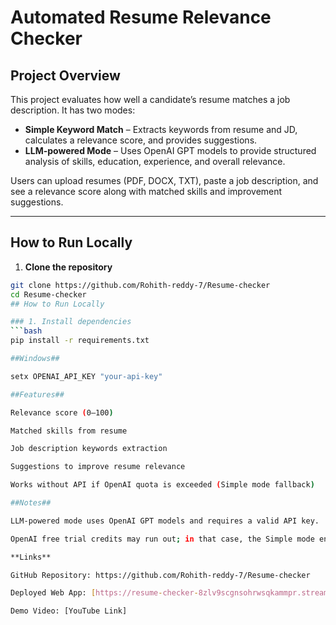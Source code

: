 # Automated Resume Relevance Checker

## Project Overview
This project evaluates how well a candidate’s resume matches a job description. It has two modes:

- **Simple Keyword Match** – Extracts keywords from resume and JD, calculates a relevance score, and provides suggestions.
- **LLM-powered Mode** – Uses OpenAI GPT models to provide structured analysis of skills, education, experience, and overall relevance.

Users can upload resumes (PDF, DOCX, TXT), paste a job description, and see a relevance score along with matched skills and improvement suggestions.

---

## How to Run Locally

1. **Clone the repository**
```bash
git clone https://github.com/Rohith-reddy-7/Resume-checker
cd Resume-checker
## How to Run Locally

### 1. Install dependencies
```bash
pip install -r requirements.txt

##Windows##

setx OPENAI_API_KEY "your-api-key"

##Features##

Relevance score (0–100)

Matched skills from resume

Job description keywords extraction

Suggestions to improve resume relevance

Works without API if OpenAI quota is exceeded (Simple mode fallback)

##Notes##

LLM-powered mode uses OpenAI GPT models and requires a valid API key.

OpenAI free trial credits may run out; in that case, the Simple mode ensures full functionality.

**Links**

GitHub Repository: https://github.com/Rohith-reddy-7/Resume-checker

Deployed Web App: [https://resume-checker-8zlv9scgnsohrwsqkammpr.streamlit.app/]

Demo Video: [YouTube Link]

